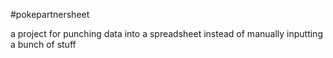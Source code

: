 #pokepartnersheet

a project for punching data into a spreadsheet instead of manually inputting a bunch of stuff
